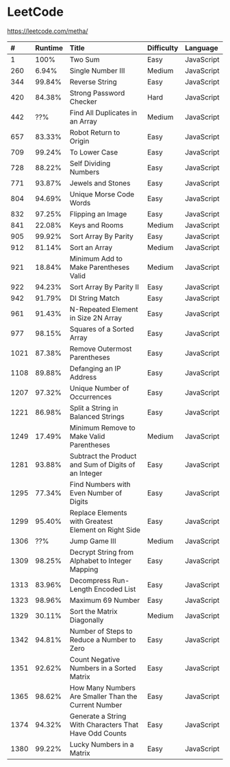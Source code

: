 # LeetCode

https://leetcode.com/metha/

| #    | Runtime | Title                                                    | Difficulty | Language   |
| :--- | :------ | :------------------------------------------------------- | :--------- | :--------- |
| 1    | 100%    | Two Sum                                                  | Easy       | JavaScript |
| 260  | 6.94%   | Single Number III                                        | Medium     | JavaScript |
| 344  | 99.84%  | Reverse String                                           | Easy       | JavaScript |
| 420  | 84.38%  | Strong Password Checker                                  | Hard       | JavaScript |
| 442  | ??%     | Find All Duplicates in an Array                          | Medium     | JavaScript |
| 657  | 83.33%  | Robot Return to Origin                                   | Easy       | JavaScript |
| 709  | 99.24%  | To Lower Case                                            | Easy       | JavaScript |
| 728  | 88.22%  | Self Dividing Numbers                                    | Easy       | JavaScript |
| 771  | 93.87%  | Jewels and Stones                                        | Easy       | JavaScript |
| 804  | 94.69%  | Unique Morse Code Words                                  | Easy       | JavaScript |
| 832  | 97.25%  | Flipping an Image                                        | Easy       | JavaScript |
| 841  | 22.08%  | Keys and Rooms                                           | Medium     | JavaScript |
| 905  | 99.92%  | Sort Array By Parity                                     | Easy       | JavaScript |
| 912  | 81.14%  | Sort an Array                                            | Medium     | JavaScript |
| 921  | 18.84%  | Minimum Add to Make Parentheses Valid                    | Medium     | JavaScript |
| 922  | 94.23%  | Sort Array By Parity II                                  | Easy       | JavaScript |
| 942  | 91.79%  | DI String Match                                          | Easy       | JavaScript |
| 961  | 91.43%  | N-Repeated Element in Size 2N Array                      | Easy       | JavaScript |
| 977  | 98.15%  | Squares of a Sorted Array                                | Easy       | JavaScript |
| 1021 | 87.38%  | Remove Outermost Parentheses                             | Easy       | JavaScript |
| 1108 | 89.88%  | Defanging an IP Address                                  | Easy       | JavaScript |
| 1207 | 97.32%  | Unique Number of Occurrences                             | Easy       | JavaScript |
| 1221 | 86.98%  | Split a String in Balanced Strings                       | Easy       | JavaScript |
| 1249 | 17.49%  | Minimum Remove to Make Valid Parentheses                 | Medium     | JavaScript |
| 1281 | 93.88%  | Subtract the Product and Sum of Digits of an Integer     | Easy       | JavaScript |
| 1295 | 77.34%  | Find Numbers with Even Number of Digits                  | Easy       | JavaScript |
| 1299 | 95.40%  | Replace Elements with Greatest Element on Right Side     | Easy       | JavaScript |
| 1306 | ??%     | Jump Game III                                            | Medium     | JavaScript |
| 1309 | 98.25%  | Decrypt String from Alphabet to Integer Mapping          | Easy       | JavaScript |
| 1313 | 83.96%  | Decompress Run-Length Encoded List                       | Easy       | JavaScript |
| 1323 | 98.96%  | Maximum 69 Number                                        | Easy       | JavaScript |
| 1329 | 30.11%  | Sort the Matrix Diagonally                               | Medium     | JavaScript |
| 1342 | 94.81%  | Number of Steps to Reduce a Number to Zero               | Easy       | JavaScript |
| 1351 | 92.62%  | Count Negative Numbers in a Sorted Matrix                | Easy       | JavaScript |
| 1365 | 98.62%  | How Many Numbers Are Smaller Than the Current Number     | Easy       | JavaScript |
| 1374 | 94.32%  | Generate a String With Characters That Have Odd Counts   | Easy       | JavaScript |
| 1380 | 99.22%  | Lucky Numbers in a Matrix                                | Easy       | JavaScript |
